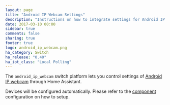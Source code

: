 ```yaml
---
layout: page
title: "Android IP Webcam Settings"
description: "Instructions on how to integrate settings for Android IP webcam as switch within Home Assistant."
date: 2017-03-10 00:00
sidebar: true
comments: false
sharing: true
footer: true
logo: android_ip_webcam.png
ha_category: Switch
ha_release: "0.40"
ha_iot_class: "Local Polling"
---
```



The `android_ip_webcam` switch platform lets you control settings of [Android IP webcam](https://play.google.com/store/apps/details?id=com.pas.webcam) through Home Assistant.

Devices will be configured automatically. Please refer to the [component](/components/android_ip_webcam/) configuration on how to setup.
